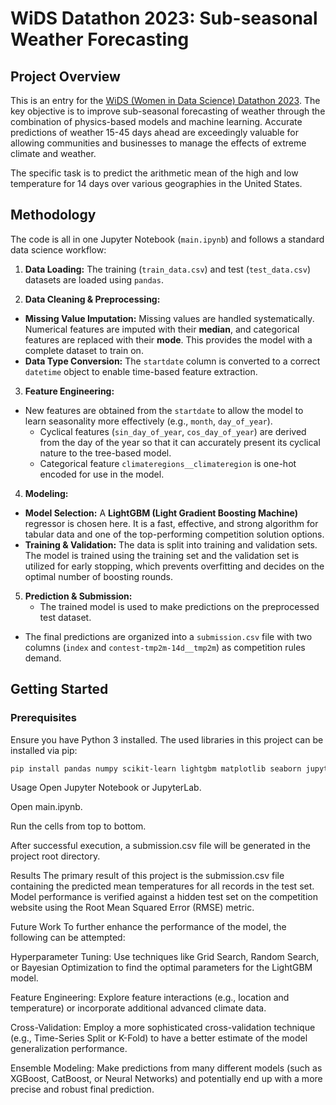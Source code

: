 # WiDS Datathon 2023: Sub-seasonal Weather Forecasting

## Project Overview

This is an entry for the [WiDS (Women in Data Science) Datathon 2023](https://www.widsconference.org/datathon/). The key objective is to improve sub-seasonal forecasting of weather through the combination of physics-based models and machine learning. Accurate predictions of weather 15-45 days ahead are exceedingly valuable for allowing communities and businesses to manage the effects of extreme climate and weather.

The specific task is to predict the arithmetic mean of the high and low temperature for 14 days over various geographies in the United States.

## Methodology

The code is all in one Jupyter Notebook (`main.ipynb`) and follows a standard data science workflow:

1.  **Data Loading:** The training (`train_data.csv`) and test (`test_data.csv`) datasets are loaded using `pandas`.

2.  **Data Cleaning & Preprocessing:**
* **Missing Value Imputation:** Missing values are handled systematically. Numerical features are imputed with their **median**, and categorical features are replaced with their **mode**. This provides the model with a complete dataset to train on.
* **Data Type Conversion:** The `startdate` column is converted to a correct `datetime` object to enable time-based feature extraction.

3.  **Feature Engineering:**
* New features are obtained from the `startdate` to allow the model to learn seasonality more effectively (e.g., `month`, `day_of_year`).
    * Cyclical features (`sin_day_of_year`, `cos_day_of_year`) are derived from the day of the year so that it can accurately present its cyclical nature to the tree-based model.
    * Categorical feature `climateregions__climateregion` is one-hot encoded for use in the model.

4.  **Modeling:**
* **Model Selection:** A **LightGBM (Light Gradient Boosting Machine)** regressor is chosen here. It is a fast, effective, and strong algorithm for tabular data and one of the top-performing competition solution options.
* **Training & Validation:** The data is split into training and validation sets. The model is trained using the training set and the validation set is utilized for early stopping, which prevents overfitting and decides on the optimal number of boosting rounds.

5.  **Prediction & Submission:**
    * The trained model is used to make predictions on the preprocessed test dataset.
* The final predictions are organized into a `submission.csv` file with two columns (`index` and `contest-tmp2m-14d__tmp2m`) as competition rules demand.

## Getting Started

### Prerequisites

Ensure you have Python 3 installed. The used libraries in this project can be installed via pip:

```bash
pip install pandas numpy scikit-learn lightgbm matplotlib seaborn jupyter
```
Usage
Open Jupyter Notebook or JupyterLab.

Open main.ipynb.

Run the cells from top to bottom.

After successful execution, a submission.csv file will be generated in the project root directory.

Results
The primary result of this project is the submission.csv file containing the predicted mean temperatures for all records in the test set. Model performance is verified against a hidden test set on the competition website using the Root Mean Squared Error (RMSE) metric.

Future Work
To further enhance the performance of the model, the following can be attempted:

Hyperparameter Tuning: Use techniques like Grid Search, Random Search, or Bayesian Optimization to find the optimal parameters for the LightGBM model.

Feature Engineering: Explore feature interactions (e.g., location and temperature) or incorporate additional advanced climate data.

Cross-Validation: Employ a more sophisticated cross-validation technique (e.g., Time-Series Split or K-Fold) to have a better estimate of the model generalization performance.

Ensemble Modeling: Make predictions from many different models (such as XGBoost, CatBoost, or Neural Networks) and potentially end up with a more precise and robust final prediction.
